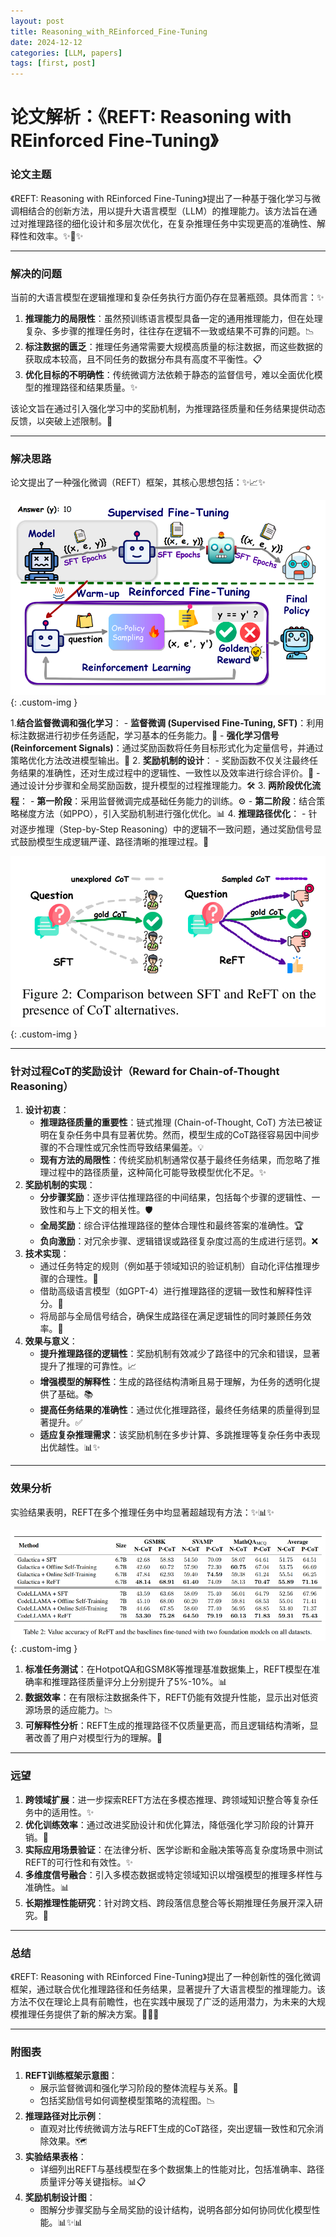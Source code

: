 ```yaml
---
layout: post
title: Reasoning_with_REinforced_Fine-Tuning
date: 2024-12-12
categories: [LLM, papers]
tags: [first, post]
---
```


# 论文解析：《REFT: Reasoning with REinforced Fine-Tuning》

### **论文主题**

《REFT: Reasoning with REinforced Fine-Tuning》提出了一种基于强化学习与微调相结合的创新方法，用以提升大语言模型（LLM）的推理能力。该方法旨在通过对推理路径的细化设计和多层次优化，在复杂推理任务中实现更高的准确性、解释性和效率。✨📘✨

---

### **解决的问题**

当前的大语言模型在逻辑推理和复杂任务执行方面仍存在显著瓶颈。具体而言：✨

1. **推理能力的局限性**：虽然预训练语言模型具备一定的通用推理能力，但在处理复杂、多步骤的推理任务时，往往存在逻辑不一致或结果不可靠的问题。📉
2. **标注数据的匮乏**：推理任务通常需要大规模高质量的标注数据，而这些数据的获取成本较高，且不同任务的数据分布具有高度不平衡性。📋
3. **优化目标的不明确性**：传统微调方法依赖于静态的监督信号，难以全面优化模型的推理路径和结果质量。✨

该论文旨在通过引入强化学习中的奖励机制，为推理路径质量和任务结果提供动态反馈，以突破上述限制。🚀

---

### **解决思路**

论文提出了一种强化微调（REFT）框架，其核心思想包括：✨📈✨

![REFT训练框架示意图](/assets/images/img.png){: .custom-img }

1.**结合监督微调和强化学习**：
    - **监督微调 (Supervised Fine-Tuning, SFT)**：利用标注数据进行初步任务适配，学习基本的任务能力。🎯
    - **强化学习信号 (Reinforcement Signals)**：通过奖励函数将任务目标形式化为定量信号，并通过策略优化方法改进模型输出。🎢
2. **奖励机制的设计**：
    - 奖励函数不仅关注最终任务结果的准确性，还对生成过程中的逻辑性、一致性以及效率进行综合评价。🎨
    - 通过设计分步骤和全局奖励函数，提升模型的过程推理能力。🛠️
3. **两阶段优化流程**：
    - **第一阶段**：采用监督微调完成基础任务能力的训练。⚙️
    - **第二阶段**：结合策略梯度方法（如PPO），引入奖励机制进行强化优化。📊
4. **推理路径优化**：
    - 针对逐步推理（Step-by-Step Reasoning）中的逻辑不一致问题，通过奖励信号显式鼓励模型生成逻辑严谨、路径清晰的推理过程。🌟

![推理路径对比示例](/assets/images/img_1.png){: .custom-img }

---

### **针对过程CoT的奖励设计（Reward for Chain-of-Thought Reasoning）**

1. **设计初衷**：
    - **推理路径质量的重要性**：链式推理 (Chain-of-Thought, CoT) 方法已被证明在复杂任务中具有显著优势。然而，模型生成的CoT路径容易因中间步骤的不合理性或冗余性而导致结果偏差。💡
    - **现有方法的局限性**：传统奖励机制通常仅基于最终任务结果，而忽略了推理过程中的路径质量，这种简化可能导致模型优化不足。✨
2. **奖励机制的实现**：
    - **分步骤奖励**：逐步评估推理路径的中间结果，包括每个步骤的逻辑性、一致性和与上下文的相关性。🛡️
    - **全局奖励**：综合评估推理路径的整体合理性和最终答案的准确性。🏆
    - **负向激励**：对冗余步骤、逻辑错误或路径复杂度过高的生成进行惩罚。❌
3. **技术实现**：
    - 通过任务特定的规则（例如基于领域知识的验证机制）自动化评估推理步骤的合理性。📜
    - 借助高级语言模型（如GPT-4）进行推理路径的逻辑一致性和解释性评分。🧠
    - 将局部与全局信号结合，确保生成路径在满足逻辑性的同时兼顾任务效率。🔧
4. **效果与意义**：
    - **提升推理路径的逻辑性**：奖励机制有效减少了路径中的冗余和错误，显著提升了推理的可靠性。📈
    - **增强模型的解释性**：生成的路径结构清晰且易于理解，为任务的透明化提供了基础。📚
    - **提高任务结果的准确性**：通过优化推理路径，最终任务结果的质量得到显著提升。✅
    - **适应复杂推理需求**：该奖励机制在多步计算、多跳推理等复杂任务中表现出优越性。📊✨

---

### **效果分析**

实验结果表明，REFT在多个推理任务中均显著超越现有方法：✨📊✨

![实验结果表格](/assets/images/img_2.png){: .custom-img }

1. **标准任务测试**：在HotpotQA和GSM8K等推理基准数据集上，REFT模型在准确率和推理路径质量评分上分别提升了5%-10%。📊
2. **数据效率**：在有限标注数据条件下，REFT仍能有效提升性能，显示出对低资源场景的适应能力。📉
3. **可解释性分析**：REFT生成的推理路径不仅质量更高，而且逻辑结构清晰，显著改善了用户对模型行为的理解。🌟

---

### **远望**

1. **跨领域扩展**：进一步探索REFT方法在多模态推理、跨领域知识整合等复杂任务中的适用性。✨
2. **优化训练效率**：通过改进奖励设计和优化算法，降低强化学习阶段的计算开销。🚀
3. **实际应用场景验证**：在法律分析、医学诊断和金融决策等高复杂度场景中测试REFT的可行性和有效性。✨
4. **多维度信号融合**：引入多模态数据或特定领域知识以增强模型的推理多样性与准确性。📊
5. **长期推理性能研究**：针对跨文档、跨段落信息整合等长期推理任务展开深入研究。🌟

---

### **总结**

《REFT: Reasoning with REinforced Fine-Tuning》提出了一种创新性的强化微调框架，通过联合优化推理路径和任务结果，显著提升了大语言模型的推理能力。该方法不仅在理论上具有前瞻性，也在实践中展现了广泛的适用潜力，为未来的大规模推理任务提供了新的解决方案。📘🌟📘

---

### **附图表**

1. **REFT训练框架示意图**：
    - 展示监督微调和强化学习阶段的整体流程与关系。🔄
    - 包括奖励信号如何调整模型策略的流程图。📉
2. **推理路径对比示例**：
    - 直观对比传统微调方法与REFT生成的CoT路径，突出逻辑一致性和冗余消除效果。🗺️
3. **实验结果表格**：
    - 详细列出REFT与基线模型在多个数据集上的性能对比，包括准确率、路径质量评分等关键指标。📊📋
4. **奖励机制设计图**：
    - 图解分步骤奖励与全局奖励的设计结构，说明各部分如何协同优化模型性能。📊✨📊